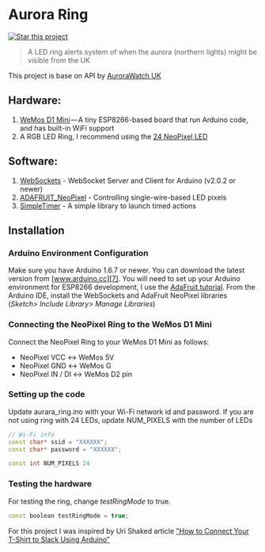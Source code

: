 # Aurora Ring

[![Star this project](http://githubbadges.com/star.svg?user=kulaone&repo=aurora_ring&style=flat&color=fff&background=007ec)](https://github.com/kulaone/aurora_ring)
> A LED ring alerts system of when the aurora (northern lights) might be visible from the UK

This project is base on API by [AuroraWatch UK][1]

## Hardware:
1. [WeMos D1 Mini][2] — A tiny ESP8266-based board that run Arduino code, and has built-in WiFi support
2. A RGB LED Ring, I recommend using the [24 NeoPixel LED][3]

## Software:
1. [WebSockets][4] - WebSocket Server and Client for Arduino (v2.0.2 or newer)
2. [ADAFRUIT_NeoPixel][5] - Controlling single-wire-based LED pixels
3. [SimpleTimer][6] - A simple library to launch timed actions

## Installation

### Arduino Environment Configuration
Make sure you have Arduino 1.6.7 or newer. You can download the latest version from [www.arduino.cc][7].
You will need to set up your Arduino environment for ESP8266 development, I use the [AdaFruit tutorial][8].
From the Arduino IDE, install the WebSockets and AdaFruit NeoPixel libraries (*Sketch> Include Library> Manage Libraries*)

### Connecting the NeoPixel Ring to the WeMos D1 Mini
Connect the NeoPixel Ring to your WeMos D1 Mini as follows:
* NeoPixel VCC ↔ WeMos 5V
* NeoPixel GND ↔ WeMos G
* NeoPixel IN / DI ↔ WeMos D2 pin

### Setting up the code
Update aurara_ring.ino with your Wi-Fi network id and password.
If you are not using ring with 24 LEDs, update NUM_PIXELS with the number of LEDs
```c++
// Wi-Fi info
const char* ssid = "XXXXXX";
const char* password = "XXXXXX";

const int NUM_PIXELS 24
```

### Testing the hardware
For testing the ring, change *testRingMode* to true.
```c++
const boolean testRingMode = true;
```


For this project I was inspired by Uri Shaked article ["How to Connect Your T-Shirt to Slack Using Arduino"][9]

[1]:http://aurorawatch.lancs.ac.uk/
[2]:http://www.wemos.cc/Products/d1_mini.html
[3]:http://amzn.to/2hyJPYR
[4]:https://github.com/Links2004/arduinoWebSockets
[5]:https://github.com/adafruit/Adafruit_NeoPixel
[6]:http://playground.arduino.cc/Code/SimpleTimer
[7]:https://www.arduino.cc/en/Main/Software
[8]:https://learn.adafruit.com/adafruit-huzzah-esp8266-breakout/using-arduino-ide#install-the-esp8266-board-package
[9]:https://medium.com/@urish/how-to-connect-your-t-shirt-to-slack-using-arduino-90761201d70f#.7f5ov1hdz